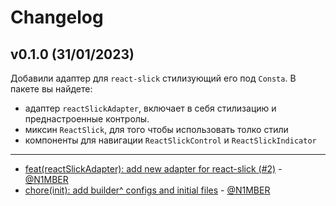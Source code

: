 # Changelog

## v0.1.0 (31/01/2023)
Добавили адаптер для `react-slick` стилизующий его под `Consta`. 
В пакете вы найдете: 
- адаптер `reactSlickAdapter`, включает в себя стилизацию и преднастроенные контролы.  
- миксин `ReactSlick`, для того чтобы использовать толко стили
- компоненты для навигации `ReactSlickControl` и `ReactSlickIndicator`

---

- [feat(reactSlickAdapter): add new adapter for react-slick (#2)](https://github.com/consta-design-system/react-slick-adapter/commit/c82ea8e57544fa9bf9fce2c74a12325c7017e85a) - [@N1MBER](https://github.com/N1MBER)
- [chore(init): add builder^ configs and initial files](https://github.com/consta-design-system/react-slick-adapter/commit/10f29b924272aa40ba29914404bab4e7bc348aed) - [@N1MBER](https://github.com/N1MBER)

